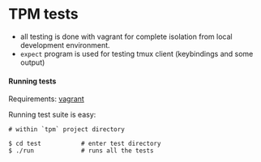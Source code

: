 # TPM tests

- all testing is done with vagrant for complete isolation from
  local development environment.
- `expect` program is used for testing tmux client (keybindings and some output)

#### Running tests

Requirements: [vagrant](https://www.vagrantup.com/)

Running test suite is easy:

    # within `tpm` project directory

    $ cd test           # enter test directory
    $ ./run             # runs all the tests
